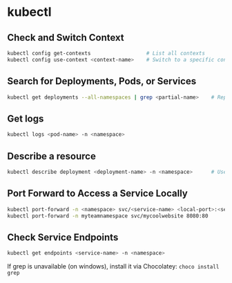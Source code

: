 # kubectl


## Check and Switch Context
```bash
kubectl config get-contexts                  # List all contexts
kubectl config use-context <context-name>    # Switch to a specific context
```

## Search for Deployments, Pods, or Services

```bash
kubectl get deployments --all-namespaces | grep <partial-name>    # Replace 'deployments' with 'pods' or 'services' as needed
```

## Get logs

```bash
kubectl logs <pod-name> -n <namespace>
```

## Describe a resource

```bash
kubectl describe deployment <deployment-name> -n <namespace>      # Use 'pod' or 'svc' instead of 'deployment' if relevant

```

## Port Forward to Access a Service Locally

```bash
kubectl port-forward -n <namespace> svc/<service-name> <local-port>:<service-port>   # Example below:
kubectl port-forward -n myteamnamespace svc/mycoolwebsite 8080:80
```

## Check Service Endpoints

```bash
kubectl get endpoints <service-name> -n <namespace>
```

If grep is unavailable (on windows), install it via Chocolatey: `choco install grep`
